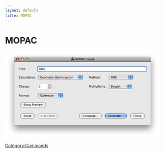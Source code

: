 ```yaml
---
layout: default
title: MOPAC
---
```


# MOPAC

![](MOPACInput.png "MOPACInput.png")

<Category:Commands>

